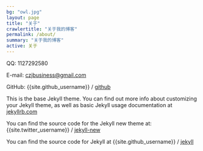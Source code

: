 ```yaml
---
bg: "owl.jpg"
layout: page
title: "关于"
crawlertitle: "关于我的博客"
permalink: /about/
summary: "关于我的博客"
active: 关于
---
```


QQ: 1127292580

E-mail: czjbusiness@gmail.com

GitHub: {{site.github_username}} /
[github](https://github.com/czj1127292580)

This is the base Jekyll theme. You can find out more info about customizing your Jekyll theme, as well as basic Jekyll usage documentation at [jekyllrb.com](http://jekyllrb.com/)

You can find the source code for the Jekyll new theme at:
{{site.twitter_username}} /
[jekyll-new](https://github.com/jglovier/jekyll-new)

You can find the source code for Jekyll at
{{site.github_username}} /
[jekyll](https://github.com/jekyll/jekyll)
